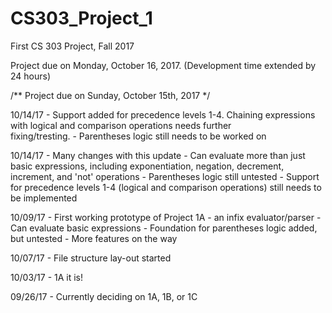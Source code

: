# CS303_Project_1
First CS 303 Project, Fall 2017

Project due on Monday, October 16, 2017.  (Development time extended by 24 hours)

/** Project due on Sunday, October 15th, 2017 */

10/14/17 - Support added for precedence levels 1-4.  Chaining expressions with logical and comparison operations needs further         
           fixing/tresting.
         - Parentheses logic still needs to be worked on

10/14/17 - Many changes with this update
         - Can evaluate more than just basic expressions, including exponentiation, negation, decrement, increment, and 'not' operations
         - Parentheses logic still untested
         - Support for precedence levels 1-4 (logical and comparison operations) still needs to be implemented

10/09/17 - First working prototype of Project 1A - an infix evaluator/parser
         - Can evaluate basic expressions
         - Foundation for parentheses logic added, but untested
         - More features on the way

10/07/17 - File structure lay-out started

10/03/17 - 1A it is!

09/26/17 - Currently deciding on 1A, 1B, or 1C
